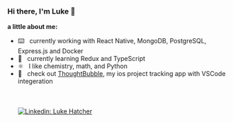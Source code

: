 ### Hi there, I'm Luke 👋
**a little about me:**
- ⌨️ &nbsp; currently working with React Native, MongoDB, PostgreSQL, Express.js and Docker
- 🌱 &nbsp; currently learning Redux and TypeScript
- ⚛️ &nbsp; I like chemistry, math, and Python
- 📲 &nbsp; check out [ThoughtBubble](https://github.com/lukehatcher/vscode-ios-todos), my ios project tracking app with VSCode integeration
<br/><br/>
<br/><br/>
[![Linkedin: Luke Hatcher](https://img.shields.io/badge/-lukehatcher98-blue?style=flat-square&logo=Linkedin&logoColor=white&link=https://www.linkedin.com/in/lukehatcher98/)](https://www.linkedin.com/in/lukehatcher98/)
